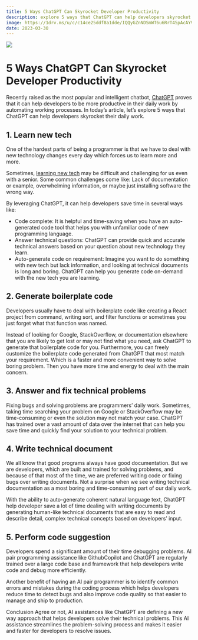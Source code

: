 ```yaml
---
title: 5 Ways ChatGPT Can Skyrocket Developer Productivity
description: explore 5 ways that ChatGPT can help developers skyrocket their daily work.
image: https://1drv.ms/u/c/c14ce25ddf8a1dde/IQQyGZnNDSmWT6u6RrT45pAcAYVgRUitnH2ZGhLOCUWJSlU?width=660
date: 2023-03-30
---
```


![](https://1drv.ms/u/c/c14ce25ddf8a1dde/IQQyGZnNDSmWT6u6RrT45pAcAYVgRUitnH2ZGhLOCUWJSlU?width=1024)

# 5 Ways ChatGPT Can Skyrocket Developer Productivity

Recently raised as the most popular and intelligent chatbot, [ChatGPT](https://chat.openai.com/) proves that it can help developers to be more productive in their daily work by automating working processes. In today’s article, let’s explore 5 ways that ChatGPT can help developers skyrocket their daily work.

## 1. Learn new tech

One of the hardest parts of being a programmer is that we have to deal with new technology changes every day which forces us to learn more and more.

Sometimes, [learning new tech](https://dev.to/junedang/how-i-learn-new-things-every-day-as-a-developer-3po1) may be difficult and challenging for us even with a senior. Some common challenges come like: Lack of documentation or example, overwhelming information, or maybe just installing software the wrong way.

By leveraging ChatGPT, it can help developers save time in several ways like:

- Code complete: It is helpful and time-saving when you have an auto-generated code tool that helps you with unfamiliar code of new programming language.
- Answer technical questions: ChatGPT can provide quick and accurate technical answers based on your question about new technology they learn.
- Auto-generate code on requirement: Imagine you want to do something with new tech but lack information, and looking at technical documents is long and boring. ChatGPT can help you generate code on-demand with the new tech you are learning.

## 2. Generate boilerplate code

Developers usually have to deal with boilerplate code like creating a React project from command, writing sort, and filter functions or sometimes you just forget what that function was named.

Instead of looking for Google, StackOverflow, or documentation elsewhere that you are likely to get lost or may not find what you need, ask ChatGPT to generate that boilerplate code for you. Furthermore, you can freely customize the boilerplate code generated from ChatGPT that most match your requirement. Which is a faster and more convenient way to solve boring problem. Then you have more time and energy to deal with the main concern.

## 3. Answer and fix technical problems
Fixing bugs and solving problems are programmers’ daily work. Sometimes, taking time searching your problem on Google or StackOverflow may be time-consuming or even the solution may not match your case. ChatGPT has trained over a vast amount of data over the internet that can help you save time and quickly find your solution to your technical problem.

## 4. Write technical document

We all know that good programs always have good documentation. But we are developers, which are built and trained for solving problems, and because of that most of the time, we are preferred writing code or fixing bugs over writing documents. Not a surprise when we see writing technical documentation as a most boring and time-consuming part of our daily work.

With the ability to auto-generate coherent natural language text, ChatGPT help developer save a lot of time dealing with writing documents by generating human-like technical documents that are easy to read and describe detail, complex technical concepts based on developers’ input.

## 5. Perform code suggestion

Developers spend a significant amount of their time debugging problems. AI pair programming assistance like GithubCopilot and ChatGPT are regularly trained over a large code base and framework that help developers write code and debug more efficiently.

Another benefit of having an AI pair programmer is to identify common errors and mistakes during the coding process which helps developers reduce time to detect bugs and also improve code quality so that easier to manage and ship to production.

Conclusion
Agree or not, AI assistances like ChatGPT are defining a new way approach that helps developers solve their technical problems. This AI assistance streamlines the problem-solving process and makes it easier and faster for developers to resolve issues.
